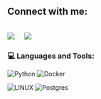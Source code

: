 <h2> Connect with me:</h2>
<br>	
<a target="_blank" href="https://www.linkedin.com/in/muhammad-shakil-b31b66207?lipi=urn%3Ali%3Apage%3Ad_flagship3_profile_view_base_contact_details%3BxWCaDNHwQAWH8LAFXFRsbQ%3D%3D"><img src="https://img.shields.io/badge/-LinkedIn-0077B5?style=for-the-badge&logo=Linkedin&logoColor=white"></img></a>
&emsp;
<a target="_blank" href="mailto:connectwithshakil@gmail.com"
><img src="https://img.shields.io/badge/-Gmail-D14836?style=for-the-badge&logo=Gmail&logoColor=white"></img></a>
&emsp;

   
### 💻 Languages and Tools:
![Python](https://img.shields.io/badge/python-3670A0?style=for-the-badge&logo=python&logoColor=ffdd54)      ![Docker](https://img.shields.io/badge/docker-%230db7ed.svg?style=for-the-badge&logo=docker&logoColor=white) 

![LINUX](https://img.shields.io/badge/Linux-FCC624?style=for-the-badge&logo=linux&logoColor=black)          ![Postgres](https://img.shields.io/badge/postgres-%23316192.svg?style=for-the-badge&logo=postgresql&logoColor=white)



